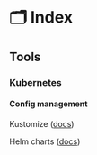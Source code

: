 # 🗂 Index

## Tools

### Kubernetes

#### Config management

Kustomize ([docs](https://kubectl.docs.kubernetes.io/references/kustomize/kustomization/))

Helm charts ([docs](https://helm.sh/docs/chart\_template\_guide/getting\_started/))
